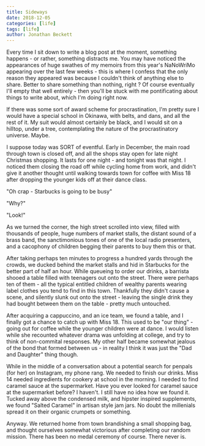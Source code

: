 ```yaml
---
title: Sideways
date: 2018-12-05
categories: [life]
tags: [life]
author: Jonathan Beckett
---
```


Every time I sit down to write a blog post at the moment, something happens - or rather, something distracts me. You may have noticed the appearances of huge swathes of my memoirs from this year's NaNoWriMo appearing over the last few weeks - this is where I confess that the only reason they appeared was because I couldn't think of anything else to share. Better to share something than nothing, right ? Of course eventually I'll empty that well entirely - then you'll be stuck with me pontificating about things to write about, which I'm doing right now.

If there was some sort of award scheme for procrastination, I'm pretty sure I would have a special school in Okinawa, with belts, and dans, and all the rest of it. My suit would almost certainly be black, and I would sit on a hilltop, under a tree, contemplating the nature of the procrastinatory universe. Maybe.

I suppose today was SORT of eventful. Early in December, the main road through town is closed off, and all the shops stay open for late night Christmas shopping. It lasts for one night - and tonight was that night. I noticed them closing the road off while cycling home from work, and didn't give it another thought until walking towards town for coffee with Miss 18 after dropping the younger kids off at their dance class.

"Oh crap - Starbucks is going to be busy"

"Why?"

"Look!"

As we turned the corner, the high street scrolled into view, filled with thousands of people, huge numbers of market stalls, the distant sound of a brass band, the sanctimonious tones of one of the local radio presenters, and a cacophony of children begging their parents to buy them this or that.

After taking perhaps ten minutes to progress a hundred yards through the crowds, we ducked behind the market stalls and hid in Starbucks for the better part of half an hour. While queueing to order our drinks, a barrista shooed a table filled with teenagers out onto the street. There were perhaps ten of them - all the typical entitled children of wealthy parents wearing label clothes you tend to find in this town. Thankfully they didn't cause a scene, and silently slunk out onto the street - leaving the single drink they had bought between them on the table - pretty much untouched.

After acquiring a cappuccino, and an ice team, we found a table, and I finally got a chance to catch up with Miss 18. This used to be "our thing" - going out for coffee while the younger children were at dance. I would listen while she recounted whatever drama was unfolding at college, and try to think of non-commital responses. My other half became somewhat jealous of the bond that formed between us - in reality I think it was just the "Dad and Daughter" thing though.

While in the middle of a conversation about a potential search for penpals (for her) on Instagram, my phone rang. We needed to finish our drinks. Miss 14 needed ingredients for cookery at school in the morning. I needed to find caramel sauce at the supermarket. Have you ever looked for caramel sauce at the supermarket before? I haven't. I still have no idea how we found it. Tucked away above the condensed milk, and hipster inspired supplements, we found "Salted Caramel" in artisan style jam jars. No doubt the millenials spread it on their organic crumpets or something.

Anyway. We returned home from town brandishing a small shopping bag, and thought ourselves somewhat victorious after completing our random mission. There has been no medal ceremony of course. There never is.